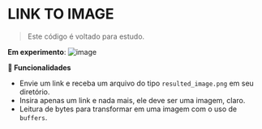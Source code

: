 # LINK TO IMAGE
> Este código é voltado para estudo.

**Em experimento**:
![image](https://github.com/TioStitch/Link-To-Image/assets/87840489/dafef303-0faa-4a21-b90f-17c9a4f016c0)

**🌸 Funcionalidades**
- Envie um link e receba um arquivo do tipo `resulted_image.png` em seu diretório.
- Insira apenas um link e nada mais, ele deve ser uma imagem, claro.
- Leitura de bytes para transformar em uma imagem com o uso de `buffers`.
